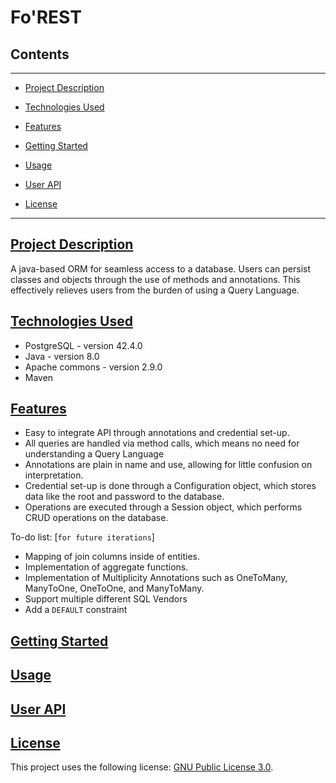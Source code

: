 # Fo'REST
## Contents
---
- [Project Description](#project-description)
- [Technologies Used](#technologies-used)
- [Features](#features)
- [Getting Started](#getting-started)

- [Usage](#usage)

- [User API](#user-api)

- [License](#license)
---
## [Project Description](#project-description)
A java-based ORM for seamless access to a database. Users can persist classes and objects through the use of methods and annotations. This effectively relieves users from the burden of using a Query Language.

## [Technologies Used](#technologies-used)
* PostgreSQL - version 42.4.0  
* Java - version 8.0  
* Apache commons - version 2.9.0
* Maven

## [Features](#features)  
* Easy to integrate API through annotations and credential set-up.
* All queries are handled via method calls, which means no need for understanding a Query Language
* Annotations are plain in name and use, allowing for little confusion on interpretation. 
* Credential set-up is done through a Configuration object, which stores data like the root and password to the database.
* Operations are executed through a Session object, which performs CRUD operations on the database.

To-do list: [`for future iterations`]
* Mapping of join columns inside of entities.    
* Implementation of aggregate functions.  
* Implementation of Multiplicity Annotations such as OneToMany, ManyToOne, OneToOne, and ManyToMany.
* Support multiple different SQL Vendors
* Add a `DEFAULT` constraint

## [Getting Started](#getting-started) 
  
## [Usage](#usage)  

## [User API](#user-api)

## [License](#license)

This project uses the following license: [GNU Public License 3.0](https://www.gnu.org/licenses/gpl-3.0.en.html).
